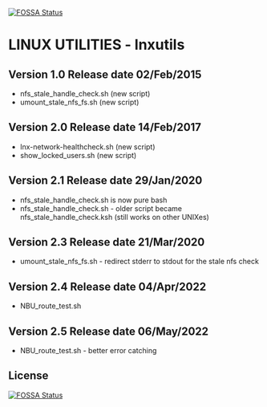 [![FOSSA Status](https://app.fossa.com/api/projects/git%2Bgithub.com%2Fgdha%2Flnxutils.svg?type=shield)](https://app.fossa.com/projects/git%2Bgithub.com%2Fgdha%2Flnxutils?ref=badge_shield)

LINUX UTILITIES - lnxutils
==========================

Version 1.0  Release date 02/Feb/2015
-----------
* nfs_stale_handle_check.sh (new script)
* umount_stale_nfs_fs.sh (new script)

Version 2.0 Release date 14/Feb/2017
-----------
* lnx-network-healthcheck.sh (new script)
* show_locked_users.sh (new script)

Version 2.1 Release date 29/Jan/2020
-----------
* nfs_stale_handle_check.sh is now pure bash
* nfs_stale_handle_check.sh - older script became nfs_stale_handle_check.ksh (still works on other UNIXes)

Version 2.3 Release date 21/Mar/2020
-----------
* umount_stale_nfs_fs.sh - redirect stderr to stdout for the stale nfs check

Version 2.4 Release date 04/Apr/2022
-----------
* NBU_route_test.sh

Version 2.5 Release date 06/May/2022
-----------
* NBU_route_test.sh - better error catching

## License
[![FOSSA Status](https://app.fossa.com/api/projects/git%2Bgithub.com%2Fgdha%2Flnxutils.svg?type=large)](https://app.fossa.com/projects/git%2Bgithub.com%2Fgdha%2Flnxutils?ref=badge_large)
